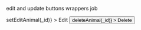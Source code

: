 edit and update buttons
wrappers job

 <footer>
          <div className='actions'>
            <Link
              to='/dodaj-zwierze'
              className='btn edit-btn'
              onClick={() => setEditAnimal(_id)}
            >
              Edit
            </Link>
            <button
              type='button'
              className='btn delete-btn'
              onClick={() => deleteAnimal(_id)}
            >
              Delete
            </button>
          </div>
        </footer>
